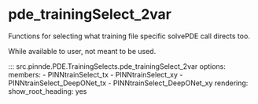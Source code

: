 # pde_trainingSelect_2var

Functions for selecting what training file specific solvePDE call directs too.

While available to user, not meant to be used.

::: src.pinnde.PDE.TrainingSelects.pde_trainingSelect_2var
    options:
        members:
            - PINNtrainSelect_tx
            - PINNtrainSelect_xy
            - PINNtrainSelect_DeepONet_tx
            - PINNtrainSelect_DeepONet_xy
    rendering:
      show_root_heading: yes